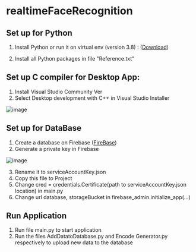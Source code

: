 # realtimeFaceRecognition
## Set up for Python
1. Install Python or run it on virtual env (version 3.8) : ([Download](https://www.python.org))

2. Install all Python packages in file "Reference.txt"


## Set up C compiler for Desktop App:
1. Install Visual Studio Community Ver
2. Select Desktop development with C++ in Visual Studio Installer

![image](https://github.com/user-attachments/assets/3a24dee2-32ef-478f-824d-162489509408)


## Set up for DataBase
1. Create a database on Firebase ([FireBase](https://console.firebase.google.com/u/0/))
2. Generate a private key in Firebase

![image](https://github.com/user-attachments/assets/c6a95a1f-2137-432a-9256-33e6b265092e)

3. Rename it to serviceAccountKey.json
4. Copy this file to Project
5. Change cred = credentials.Certificate(path to serviceAccountKey.json location) in main.py
6. Change url database, storageBucket in firebase_admin.initialize_app(...)

## Run Application
1. Run file main.py to start application
2. Run the files AddDatatoDatabase.py and Encode Generator.py respectively to upload new data to the database
